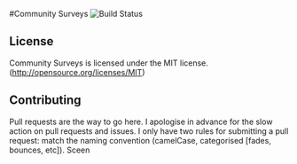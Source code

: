 #Community Surveys
![Build Status](https://travis-ci.org/buluma/com_communitysurveys.svg?branch=master)

## License
Community Surveys is licensed under the MIT license. (http://opensource.org/licenses/MIT)

## Contributing
Pull requests are the way to go here. I apologise in advance for the slow action on pull requests and issues. I only have two rules for submitting a pull request: match the naming convention (camelCase, categorised [fades, bounces, etc]).
Sceen
